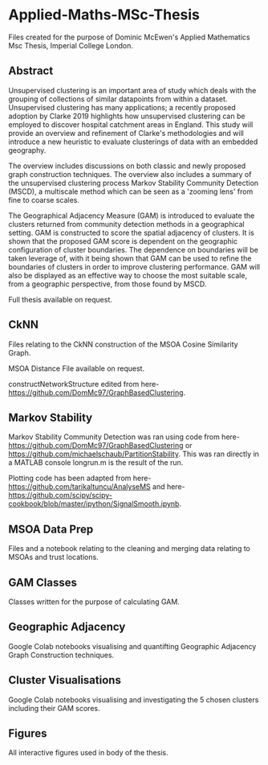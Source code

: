 # Applied-Maths-MSc-Thesis
Files created for the purpose of Dominic McEwen's Applied Mathematics Msc Thesis, Imperial College London.

## Abstract

Unsupervised clustering is an important area of study which deals with the grouping of collections of similar datapoints from within a dataset. Unsupervised clustering has many applications; a recently proposed adoption by Clarke 2019 highlights how unsupervised clustering can be employed to discover hospital catchment areas in England. This study will provide an overview and refinement of Clarke's methodologies and will introduce a new heuristic to evaluate clusterings of data with an embedded geography.

The overview includes discussions on both classic and newly proposed graph construction techniques. The overview also includes a summary of the unsupervised clustering process Markov Stability Community Detection (MSCD), a multiscale method which can be seen as a 'zooming lens' from fine to coarse scales. 

The Geographical Adjacency Measure (GAM) is introduced to evaluate the clusters returned from community detection methods in a geographical setting. GAM is constructed to score the spatial adjacency of clusters. It is shown that the proposed GAM score is dependent on the geographic configuration of cluster boundaries. The dependence on boundaries will be taken leverage of, with it being shown that GAM can be used to refine the boundaries of clusters in order to improve clustering performance. GAM will also be displayed as an effective way to choose the most suitable scale, from a geographic perspective, from those found by MSCD.

Full thesis available on request.

## CkNN
Files relating to the CkNN construction of the MSOA Cosine Similarity Graph. 

MSOA Distance File available on request.

constructNetworkStructure edited from here-https://github.com/DomMc97/GraphBasedClustering.

## Markov Stability
Markov Stability Community Detection was ran using code from here-https://github.com/DomMc97/GraphBasedClustering or https://github.com/michaelschaub/PartitionStability.
This was ran directly in a MATLAB console longrun.m is the result of the run.

Plotting code has been adapted from here-https://github.com/tarikaltuncu/AnalyseMS and here-https://github.com/scipy/scipy-cookbook/blob/master/ipython/SignalSmooth.ipynb.

## MSOA Data Prep
Files and a notebook relating to the cleaning and merging data relating to MSOAs and trust locations.

## GAM Classes
Classes written for the purpose of calculating GAM.

## Geographic Adjacency
Google Colab notebooks visualising and quantifting Geographic Adjacency Graph Construction techniques.

## Cluster Visualisations
Google Colab notebooks visualising and investigating the 5 chosen clusters including their GAM scores.

## Figures
All interactive figures used in body of the thesis. 
